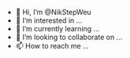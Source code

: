 - 👋 Hi, I’m @NikStepWeu
- 👀 I’m interested in ...
- 🌱 I’m currently learning ...
- 💞️ I’m looking to collaborate on ...
- 📫 How to reach me ...

<!---
NikStepWeu/NikStepWeu is a ✨ special ✨ repository because its `README.md` (this file) appears on your GitHub profile.
You can click the Preview link to take a look at your changes.
--->
